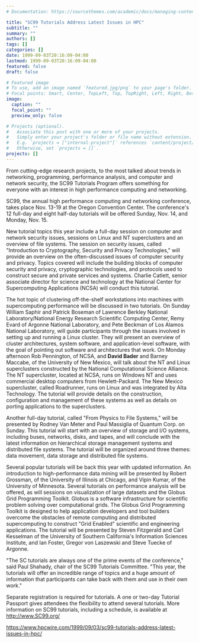 ```yaml
---
# Documentation: https://sourcethemes.com/academic/docs/managing-content/

title: "SC99 Tutorials Address Latest Issues in HPC"
subtitle: ""
summary: ""
authors: []
tags: []
categories: []
date: 1999-09-03T20:16:09-04:00
lastmod: 1999-09-03T20:16:09-04:00
featured: false
draft: false

# Featured image
# To use, add an image named `featured.jpg/png` to your page's folder.
# Focal points: Smart, Center, TopLeft, Top, TopRight, Left, Right, BottomLeft, Bottom, BottomRight.
image:
  caption: ""
  focal_point: ""
  preview_only: false

# Projects (optional).
#   Associate this post with one or more of your projects.
#   Simply enter your project's folder or file name without extension.
#   E.g. `projects = ["internal-project"]` references `content/project/deep-learning/index.md`.
#   Otherwise, set `projects = []`.
projects: []
---
```


From cutting-edge research projects, to the most talked
about trends in networking, programming, performance analysis, and computer
and network security, the SC99 Tutorials Program offers something for
everyone with an interest in high performance computing and networking.

  SC99, the annual high performance computing and networking conference,
takes place Nov. 13-19 at the Oregon Convention Center. The conference's 12
full-day and eight half-day tutorials will be offered Sunday, Nov. 14, and
Monday, Nov. 15.

  New tutorial topics this year include a full-day session on computer and
network security issues, sessions on Linux and NT superclusters and an
overview of file systems. The session on security issues, called
"Introduction to Cryptography, Security and Privacy Technologies," will
provide an overview on the often-discussed issues of computer security and
privacy. Topics covered will include the building blocks of computer
security and privacy, cryptographic technologies, and protocols used to
construct secure and private services and systems. Charlie Catlett, senior
associate director for science and technology at the National Center for
Supercomputing Applications (NCSA) will conduct this tutorial.

  The hot topic of clustering off-the-shelf workstations into machines with
supercomputing performance will be discussed in two tutorials. On Sunday
William Saphir and Patrick Boseman of Lawrence Berkley National
Laboratory/National Energy Research Scientific Computing Center, Remy Evard
of Argonne National Laboratory, and Pete Beckman of Los Alamos National
Laboratory, will guide participants through the issues involved in setting
up and running a Linux cluster. They will present an overview of cluster
architectures, system software, and application-level software, with the
goal of pointing out software and architectures that work. On Monday
afternoon Rob Pennington, of NCSA, and **David Bader** and Barney Maccabe, of
the University of New Mexico, will talk about the NT and Linux superclusters
constructed by the National Computational Science Alliance. The NT
supercluster, located at NCSA, runs on Windows NT and uses commercial
desktop computers from Hewlett-Packard. The New Mexico supercluster, called
Roadrunner, runs on Linux and was integrated by Alta Technology. The
tutorial will provide details on the construction, configuration and
management of these systems as well as details on porting applications to
the superclusters.

  Another full-day tutorial, called "From Physics to File Systems," will be
presented by Rodney Van Meter and Paul Massiglia of Quantum Corp. on Sunday.
This tutorial will start with an overview of storage and I/O systems,
including buses, networks, disks, and tapes, and will conclude with the
latest information on hierarchical storage management systems and
distributed file systems. The tutorial will be organized around three
themes: data movement, data storage and distributed file systems.

  Several popular tutorials will be back this year with updated information.
An introduction to high-performance data mining will be presented by Robert
Grossman, of the University of Illinois at Chicago, and Vipin Kumar, of the
University of Minnesota. Several tutorials on performance analysis will be
offered, as will sessions on visualization of large datasets and the Globus
Grid Programming Toolkit. Globus is a software infrastructure for scientific
problem solving over computational grids. The Globus Grid Programming
Toolkit is designed to help application developers and tool builders
overcome the obstacles of remote computing and distributed supercomputing to
construct "Grid Enabled" scientific and engineering applications. The
tutorial will be presented by Steven Fitzgerald and Carl Kesselman of the
University of Southern California's Information Sciences Institute, and Ian
Foster, Gregor von Laszewski and Steve Tuecke of Argonne.

  "The SC tutorials are always one of the prime events of the conference,"
said Paul Shahady, chair of the SC99 Tutorials Committee. "This year, the
tutorials will offer an incredible range of topics and a huge amount of
information that participants can take back with them and use in their own
work."

  Separate registration is required for tutorials. A one or two-day Tutorial
Passport gives attendees the flexibility to attend several tutorials. More
information on SC99 tutorials, including a schedule, is available at
http://www.SC99.org/

https://www.hpcwire.com/1999/09/03/sc99-tutorials-address-latest-issues-in-hpc/
